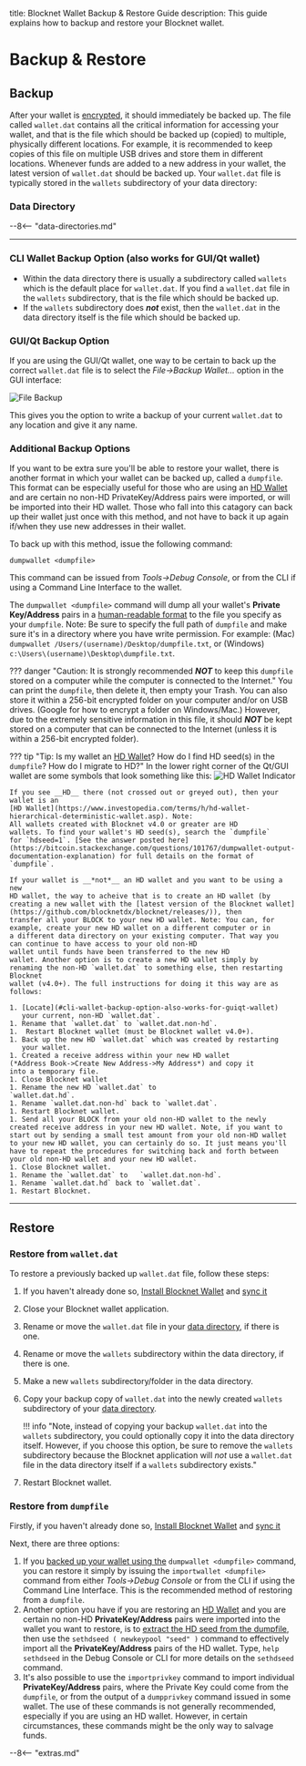title: Blocknet Wallet  Backup & Restore Guide
description: This guide explains how to backup and restore your Blocknet wallet.

# Backup & Restore

## Backup

After your wallet is [encrypted](/wallet/encrypting), it should immediately be backed up. The file
called `wallet.dat` contains all the critical information for
accessing your wallet, and that is the file which should be backed up
(copied) to multiple, physically different locations. For example, it
is recommended to keep copies of this file on multiple USB drives and
store them in different locations. Whenever
funds are added to a new address in your wallet, the latest version of
`wallet.dat` should be backed up. Your `wallet.dat`
file is typically stored in the `wallets` subdirectory of your data directory:

### Data Directory

--8<-- "data-directories.md"

---

### CLI Wallet Backup Option (also works for GUI/Qt wallet) 

* Within the data directory there is usually a subdirectory called `wallets` which is the default place for `wallet.dat`. If you find a `wallet.dat` file in the `wallets` subdirectory, that is the file which should be backed up.
* If the `wallets` subdirectory does __*not*__ exist, then the `wallet.dat` in the data directory itself is the file which should be backed up.

### GUI/Qt Backup Option

If you are using the GUI/Qt wallet, one way to be certain to back up the
correct `wallet.dat` file is to select the *File->Backup Wallet...*
option in the GUI interface:

![File Backup](/img/wallet/file-backup.png)

This gives you the option to write a
backup of your current `wallet.dat` to any location and give it any name.

### Additional Backup Options
If you want to be extra sure you'll be able to restore your wallet,
there is another format in which your wallet can be backed up, called
a `dumpfile`. This format can be especially useful for those who are using an
[HD Wallet](https://www.investopedia.com/terms/h/hd-wallet-hierarchical-deterministic-wallet.asp)
and are certain no non-HD PrivateKey/Address
pairs were imported, or will be imported into their HD wallet. Those
who fall into this catagory can back up their wallet just once
with this method, and not have to back it up again if/when they
use new addresses in their wallet.

To back up with this method, issue the following command:
```
dumpwallet <dumpfile>
```
This command can be issued from *Tools->Debug
Console*, or from the CLI if using a Command Line Interface to the
wallet.

The `dumpwallet <dumpfile>` command will dump all your wallet's __Private
Key/Address__ pairs in a
[human-readable format](https://bitcoin.stackexchange.com/questions/101767/dumpwallet-output-documentation-explanation) to
the file you specify as your `dumpfile`. Note: Be sure to specify
the full path of `dumpfile` and make sure it's in a
directory where you have write permission. For example: (Mac) `dumpwallet
/Users/(username)/Desktop/dumpfile.txt`, or (Windows)
`c:\Users\(username)\Desktop\dumpfile.txt`.

??? danger "Caution: It is strongly recommended __*NOT*__ to keep this `dumpfile` stored on a computer while the computer is connected to the Internet."
	You can print the `dumpfile`, then delete it, then empty your
	Trash. You can also store it within a 256-bit encrypted folder
	on your computer and/or on USB drives. (Google for how to encrypt a folder on Windows/Mac.)
	However, due to the extremely sensitive information in this file, it
	should __*NOT*__ be kept stored on a computer that can be connected to the
	Internet (unless it is within a 256-bit encrypted folder).

??? tip "Tip: Is my wallet an [HD Wallet](https://www.investopedia.com/terms/h/hd-wallet-hierarchical-deterministic-wallet.asp)? How do I find HD seed(s) in the `dumpfile`? How do I migrate to HD?"
	In the lower right corner of the Qt/GUI wallet are some symbols
	that look something like this:
	![HD Wallet Indicator](/img/wallet/hd-wallet.png)

	If you see __HD__ there (not crossed out or greyed out), then your wallet is an
	[HD Wallet](https://www.investopedia.com/terms/h/hd-wallet-hierarchical-deterministic-wallet.asp). Note:
	All wallets created with Blocknet v4.0 or greater are HD
	wallets. To find your wallet's HD seed(s), search the `dumpfile`
	for `hdseed=1`. [See the answer posted here](https://bitcoin.stackexchange.com/questions/101767/dumpwallet-output-documentation-explanation) for full details on the format of `dumpfile`.

	If your wallet is __*not*__ an HD wallet and you want to be using a new
	HD wallet, the way to acheive that is to create an HD wallet (by
	creating a new wallet with the [latest version of the Blocknet wallet](https://github.com/blocknetdx/blocknet/releases/)), then
	transfer all your BLOCK to your new HD wallet. Note: You can, for
	example, create your new HD wallet on a different computer or in
	a different data directory on your existing computer. That way you
	can continue to have access to your old non-HD
	wallet until funds have been transferred to the new HD
	wallet. Another option is to create a new HD wallet simply by
	renaming the non-HD `wallet.dat` to something else, then restarting Blocknet
	wallet (v4.0+). The full instructions for doing it this way are as follows:

	1. [Locate](#cli-wallet-backup-option-also-works-for-guiqt-wallet)
       your current, non-HD `wallet.dat`.
	1. Rename that `wallet.dat` to `wallet.dat.non-hd`.
	1.  Restart Blocknet wallet (must be Blocknet wallet v4.0+).
	1. Back up the new HD `wallet.dat` which was created by restarting
       your wallet.
	1. Created a receive address within your new HD wallet
	(*Address Book->Create New Address->My Address*) and copy it
	into a temporary file.
	1. Close Blocknet wallet
	1. Rename the new HD `wallet.dat` to
	`wallet.dat.hd`.
	1. Rename `wallet.dat.non-hd` back to `wallet.dat`.
	1. Restart Blocknet wallet.
	1. Send all your BLOCK from your old non-HD wallet to the newly
	created receive address in your new HD wallet. Note, if you want to start out by sending a small test amount from your old non-HD wallet to your new HD wallet, you can certainly do so. It just means you'll have to repeat the procedures for switching back and forth between your old non-HD wallet and your new HD wallet.
	1. Close Blocknet wallet.
	1. Rename the `wallet.dat` to	`wallet.dat.non-hd`.
	1. Rename `wallet.dat.hd` back to `wallet.dat`.
	1. Restart Blocknet.

	
	   

---

## Restore

### Restore from `wallet.dat`

To restore a previously backed up `wallet.dat` file, follow these steps:

1. If you haven't already done so,
   [Install Blocknet Wallet](/wallet/installation) and [sync it](/wallet/syncing)
1. Close your Blocknet wallet application.
1. Rename or move the `wallet.dat` file in your
[data directory](#data-directory), if there is one.
1. Rename or move the `wallets` subdirectory
within the data directory, if there is one.
1. Make a new `wallets` subdirectory/folder in the data directory.
1. Copy your backup copy of `wallet.dat` into the newly created `wallets` subdirectory
of your [data directory](#data-directory).

	!!! info "Note, instead of copying your backup `wallet.dat` into the `wallets` subdirectory, you could optionally copy it into the data directory itself. However, if you choose this option, be sure to remove the `wallets` subdirectory because the Blocknet application will *not* use a `wallet.dat` file in the data directory itself if a `wallets` subdirectory exists."

1. Restart Blocknet wallet.

### Restore from `dumpfile`

Firstly, if you haven't already done so, [Install Blocknet Wallet](/wallet/installation) and [sync it](/wallet/syncing)

Next, there are three options:

1. If you [backed up your wallet using the](#additional-backup-options) `dumpwallet <dumpfile>`
command, you can restore it simply by issuing the `importwallet
<dumpfile>` command from either *Tools->Debug Console* or from the
CLI if using the Command Line Interface. This is the recommended method of
restoring from a `dumpfile`.
1. Another option you have if you are restoring an
[HD Wallet](https://www.investopedia.com/terms/h/hd-wallet-hierarchical-deterministic-wallet.asp)
and you are certain no non-HD __PrivateKey/Address__
pairs were imported into the wallet you want to restore, is to
[extract the HD seed from the dumpfile](https://bitcoin.stackexchange.com/questions/101767/dumpwallet-output-documentation-explanation),
then use the `sethdseed ( newkeypool "seed" )`
command to effectively import all the __PrivateKey/Address__ pairs of
the HD wallet. Type, `help sethdseed` in the Debug Console or CLI for
more details on the `sethdseed` command.
1. It's also possible to use the `importprivkey` command to import
   individual __PrivateKey/Address__ pairs, where the Private Key
   could come from the `dumpfile`, or from the output of a
   `dumpprivkey` command issued in some wallet. The use of these
   commands is not generally recommended, especially if you are
   using an HD wallet. However, in certain circumstances, these commands
   might be the only way to salvage funds.



<script type="text/javascript">
// read instructions for related links in ../snippets/extras.md
var relatedLinks = [];
</script>

--8<-- "extras.md"






